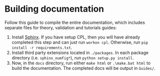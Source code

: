 # Building documentation

Follow this guide to compile the entire documentation, which includes separate files for theory, validation and tutorials guides:

1. Install [Sphinx](http://www.sphinx-doc.org/en/stable/install.html). If you have setup CPL, then you will have already completed this step and can just run `workon cpl`. Otherwise, run `pip install -r requirements.txt`.
2. Install third party extensions located in `./packages`. In each package directory (i.e. `sphinx_numfig*`), run `python setup.py install`.
3. Now, in the `docs` directory, run either `make html` or `.\make.bat html` to build the documentation. The completed docs will be output in `Guides/`.
